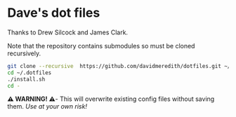 # Dave's dot files

Thanks to Drew Silcock and James Clark.

Note that the repository contains submodules so must be cloned recursively.

```sh
git clone --recursive  https://github.com/davidmeredith/dotfiles.git ~/.dotfiles
cd ~/.dotfiles
./install.sh
cd -
```

**⚠️ WARNING! ⚠️**- This will overwrite existing config files without saving them. _Use at your own risk!_
